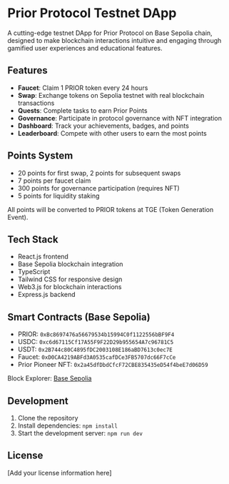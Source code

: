 # Prior Protocol Testnet DApp

A cutting-edge testnet DApp for Prior Protocol on Base Sepolia chain, designed to make blockchain interactions intuitive and engaging through gamified user experiences and educational features.

## Features

- **Faucet**: Claim 1 PRIOR token every 24 hours
- **Swap**: Exchange tokens on Sepolia testnet with real blockchain transactions
- **Quests**: Complete tasks to earn Prior Points
- **Governance**: Participate in protocol governance with NFT integration
- **Dashboard**: Track your achievements, badges, and points
- **Leaderboard**: Compete with other users to earn the most points

## Points System

- 20 points for first swap, 2 points for subsequent swaps
- 7 points per faucet claim
- 300 points for governance participation (requires NFT)
- 5 points for liquidity staking

All points will be converted to PRIOR tokens at TGE (Token Generation Event).

## Tech Stack

- React.js frontend
- Base Sepolia blockchain integration
- TypeScript
- Tailwind CSS for responsive design
- Web3.js for blockchain interactions
- Express.js backend

## Smart Contracts (Base Sepolia)

- PRIOR: `0xBc8697476a56679534b15994C0f1122556bBF9F4`
- USDC: `0xc6d67115Cf17A55F9F22D29b955654A7c96781C5`
- USDT: `0x2B744c80C4895fDC2003108E186aBD7613c0ec7E`
- Faucet: `0xD0CA4219ABFd3A0535cafDCe3FB5707dc66F7cCe`
- Prior Pioneer NFT: `0x2a45dfDbdCfcF72CBE835435eD54f4beE7d06D59`

Block Explorer: [Base Sepolia](https://sepolia.basescan.org)

## Development

1. Clone the repository
2. Install dependencies: `npm install`
3. Start the development server: `npm run dev`

## License

[Add your license information here]